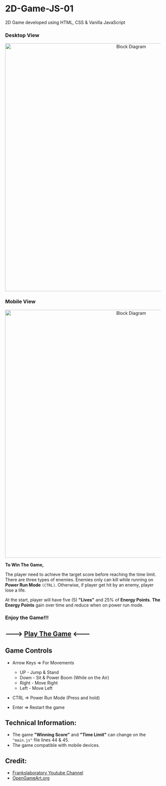 # 2D-Game-JS-01
2D Game developed using HTML, CSS & Vanilla JavaScript

### Desktop View
<p align="center">
  <img width="800" src="https://user-images.githubusercontent.com/87106402/184531743-002b0b76-674a-49a4-9dc1-56338ee66faf.png" alt="Block Diagram">
</p>

### Mobile View
<p align="center">
  <img width="800" src="https://user-images.githubusercontent.com/87106402/184648354-d77fc808-5ba5-4972-a57a-0fde7d5e32bd.png" alt="Block Diagram">
</p>

**To Win The Game,**

The player need to achieve the target score before reaching the time limit. There are three types of enemies. Enemies only can kill while running on **Power Run Mode** ``(CTRL)``. Otherwise, if player get hit by an enemy, player lose a life. 

At the start, player will have five (5) **"Lives"** and 25% of **Energy Points**. **The Energy Points** gain over time and reduce when on power run mode.

### Enjoy the Game!!!

## ---> [Play The Game](https://hasithasuneth.github.io/2D-Game-JS-01/2DGameJS/index.html) <---

## Game Controls

- Arrow Keys => For Movements
  - UP - Jump & Stand
  - Down - Sit & Power Boom (While on the Air)
  - Right - Move Right
  - Left - Move Left

- CTRL => Power Run Mode (Press and hold)
- Enter => Restart the game


## Technical Information:
- The game **"Winning Score"** and **"Time Limit"** can change on the ``"main.js"`` file lines 44 & 45.
- The game compatible with mobile devices.

## Credit:
- [Frankslaboratory Youtube Channel](https://www.youtube.com/c/Frankslaboratory)
- [OpenGameArt.org](https://opengameart.org/)
